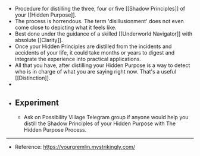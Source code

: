 - Procedure for distilling the three, four or five [[Shadow Principles]] of your [[Hidden Purpose]].
- The process is horrendous. The term 'disillusionment' does not even come close to depicting what it feels like.
- Best done under the guidance of a skilled [[Underworld Navigator]] with absolute [[Clarity]].
- Once your Hidden Principles are distilled from the incidents and accidents of your life, it could take months or years to digest and integrate the experience into practical applications.
- All that you have, after distilling your Hidden Purpose is a way to detect who is in charge of what you are saying right now. That's a useful [[Distinction]].
-
- ## Experiment
	- Ask on Possibility Village Telegram group if anyone would help you distill the Shadow Principles of your Hidden Purpose with The Hidden Purpose Process.
- ---
- Reference: https://yourgremlin.mystrikingly.com/